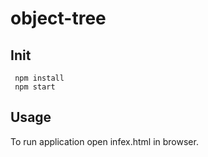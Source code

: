 # object-tree

## Init

```
 npm install
 npm start
```

## Usage

To run application open infex.html in browser.

